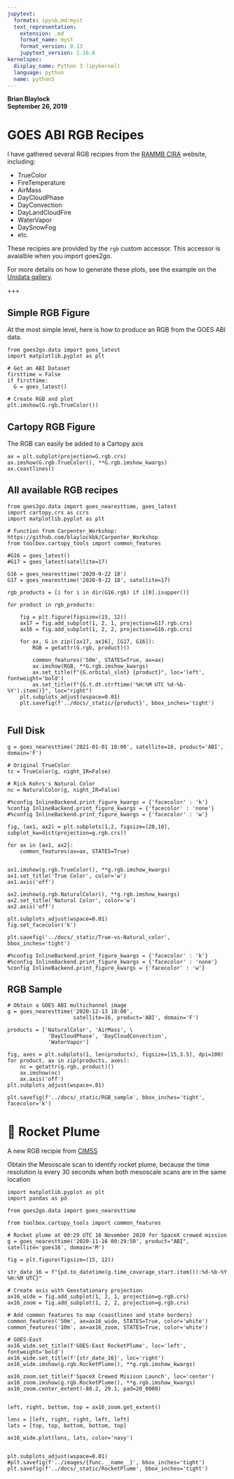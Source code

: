 ```yaml
---
jupytext:
  formats: ipynb,md:myst
  text_representation:
    extension: .md
    format_name: myst
    format_version: 0.13
    jupytext_version: 1.16.6
kernelspec:
  display_name: Python 3 (ipykernel)
  language: python
  name: python3
---
```


**Brian Blaylock**  
**September 26, 2019**

# GOES ABI RGB Recipes

I have gathered several RGB recipies from the [RAMMB CIRA](http://rammb.cira.colostate.edu/training/visit/quick_guides/) website, including:

- TrueColor
- FireTemperature
- AirMass
- DayCloudPhase
- DayConvection
- DayLandCloudFire
- WaterVapor
- DaySnowFog
- etc.

These recipies are provided by the `rgb` custom accessor. This accessor is avaialble when you import goes2go.

For more details on how to generate these plots, see the example on the [Unidata gallery](http://unidata.github.io/python-gallery/examples/mapping_GOES16_TrueColor.html#sphx-glr-examples-mapping-goes16-truecolor-py).

+++

## Simple RGB Figure
At the most simple level, here is how to produce an RGB from the GOES ABI data.

```{code-cell} ipython3
from goes2go.data import goes_latest
import matplotlib.pyplot as plt 
```

```{code-cell} ipython3
# Get an ABI Dataset
firsttime = False
if firsttime:
  G = goes_latest()

# Create RGB and plot
plt.imshow(G.rgb.TrueColor())
```

## Cartopy RGB Figure
The RGB can easily be added to a Cartopy axis

```{code-cell} ipython3
ax = plt.subplot(projection=G.rgb.crs)
ax.imshow(G.rgb.TrueColor(), **G.rgb.imshow_kwargs)
ax.coastlines()
```

## All available RGB recipes

```{code-cell} ipython3
from goes2go.data import goes_nearesttime, goes_latest
import cartopy.crs as ccrs
import matplotlib.pyplot as plt

# Function from Carpenter_Workshop: https://github.com/blaylockbk/Carpenter_Workshop
from toolbox.cartopy_tools import common_features
```

```{code-cell} ipython3
#G16 = goes_latest()
#G17 = goes_latest(satellite=17)

G16 = goes_nearesttime('2020-9-22 18')
G17 = goes_nearesttime('2020-9-22 18', satellite=17)
```

```{code-cell} ipython3
rgb_products = [i for i in dir(G16.rgb) if i[0].isupper()]

for product in rgb_products:

    fig = plt.figure(figsize=(15, 12))
    ax17 = fig.add_subplot(1, 2, 1, projection=G17.rgb.crs)
    ax16 = fig.add_subplot(1, 2, 2, projection=G16.rgb.crs)

    for ax, G in zip([ax17, ax16], [G17, G16]):
        RGB = getattr(G.rgb, product)()

        common_features('50m', STATES=True, ax=ax)
        ax.imshow(RGB, **G.rgb.imshow_kwargs)
        ax.set_title(f"{G.orbital_slot} {product}", loc='left', fontweight='bold')
        ax.set_title(f"{G.t.dt.strftime('%H:%M UTC %d-%b-%Y').item()}", loc="right")
    plt.subplots_adjust(wspace=0.01)
    plt.savefig(f'../docs/_static/{product}', bbox_inches='tight')
```

```{code-cell} ipython3

```

## Full Disk

```{code-cell} ipython3
g = goes_nearesttime('2021-01-01 18:00', satellite=16, product='ABI', domain='F')
```

```{code-cell} ipython3
# Original TrueColor
tc = TrueColor(g, night_IR=False)

# Rick Kohrs's Natural Color
nc = NaturalColor(g, night_IR=False)
```

```{code-cell} ipython3
#%config InlineBackend.print_figure_kwargs = {'facecolor' : 'k'}
%config InlineBackend.print_figure_kwargs = {'facecolor' : 'none'}
#%config InlineBackend.print_figure_kwargs = {'facecolor' : 'w'}

fig, (ax1, ax2) = plt.subplots(1,2, figsize=[20,10], subplot_kw=dict(projection=g.rgb.crs))

for ax in [ax1, ax2]:
    common_features(ax=ax, STATES=True)


ax1.imshow(g.rgb.TrueColor(), **g.rgb.imshow_kwargs)
ax1.set_title('True Color', color='w')
ax1.axis('off')

ax2.imshow(g.rgb.NaturalColor(), **g.rgb.imshow_kwargs)
ax2.set_title('Natural Color', color='w')
ax2.axis('off')

plt.subplots_adjust(wspace=0.01)
fig.set_facecolor('k')

plt.savefig('../docs/_static/True-vs-Natural_color', bbox_inches='tight')
```

```{code-cell} ipython3
#%config InlineBackend.print_figure_kwargs = {'facecolor' : 'k'}
#%config InlineBackend.print_figure_kwargs = {'facecolor' : 'none'}
%config InlineBackend.print_figure_kwargs = {'facecolor' : 'w'}
```

## RGB Sample

```{code-cell} ipython3
# Obtain a GOES ABI multichannel image
g = goes_nearesttime('2020-12-13 18:00',
                     satellite=16, product='ABI', domain='F')
```

```{code-cell} ipython3
products = ['NaturalColor', 'AirMass', \
             'DayCloudPhase', 'DayCloudConvection',
             'WaterVapor']

fig, axes = plt.subplots(1, len(products), figsize=[15,3.5], dpi=100)
for product, ax in zip(products, axes):
    nc = getattr(g.rgb, product)()
    ax.imshow(nc)
    ax.axis('off')
plt.subplots_adjust(wspace=.01)

plt.savefig(f'../docs/_static/RGB_sample', bbox_inches='tight', facecolor='k')
```

# 🚀 Rocket Plume
A new RGB recipie from [CIMSS](https://cimss.ssec.wisc.edu/satellite-blog/archives/41335)

Obtain the Mesoscale scan to identify rocket plume, because the time resolution is every 30 seconds when both mesoscale scans are in the same location

```{code-cell} ipython3
import matplotlib.pyplot as plt
import pandas as pd

from goes2go.data import goes_nearesttime

from toolbox.cartopy_tools import common_features
```

```{code-cell} ipython3
# Rocket plume at 00:29 UTC 16 November 2020 for SpaceX crewed mission
g = goes_nearesttime('2020-11-16 00:29:50', product="ABI", satellite='goes16', domain='M')
```

```{code-cell} ipython3
fig = plt.figure(figsize=(15, 12))

str_date_16 = f"{pd.to_datetime(g.time_coverage_start.item()):%d-%b-%Y %H:%M UTC}"

# Create axis with Geostationary projection
ax16_wide = fig.add_subplot(1, 2, 1, projection=g.rgb.crs)
ax16_zoom = fig.add_subplot(1, 2, 2, projection=g.rgb.crs)

# Add common features to map (coastlines and state borders)
common_features('50m', ax=ax16_wide, STATES=True, color='white')
common_features('10m', ax=ax16_zoom, STATES=True, color='white')

# GOES-East
ax16_wide.set_title(f'GOES-East RocketPlume', loc='left', fontweight='bold')
ax16_wide.set_title(f'{str_date_16}', loc='right')
ax16_wide.imshow(g.rgb.RocketPlume(), **g.rgb.imshow_kwargs)

ax16_zoom.set_title(f'SpaceX Crewed Misison Launch', loc='center')
ax16_zoom.imshow(g.rgb.RocketPlume(), **g.rgb.imshow_kwargs)
ax16_zoom.center_extent(-80.2, 29.1, pad=20_0000)


left, right, bottom, top = ax16_zoom.get_extent()

lons = [left, right, right, left, left]
lats = [top, top, bottom, bottom, top]

ax16_wide.plot(lons, lats, color='navy')


plt.subplots_adjust(wspace=0.01)
#plt.savefig(f'../images/{func.__name__}', bbox_inches='tight')
plt.savefig(f'../docs/_static/RocketPlume', bbox_inches='tight')
```

```{code-cell} ipython3

```
